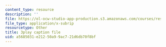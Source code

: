 ```yaml
---
content_type: resource
description: ''
file: https://ol-ocw-studio-app-production.s3.amazonaws.com/courses/res-6-012-introduction-to-probability-spring-2018/a5685031e21250a99ac721d6db70f8bf_8llkkbCPHb4.vtt
file_type: application/x-subrip
resourcetype: Other
title: 3play caption file
uid: a5685031-e212-50a9-9ac7-21d6db70f8bf
---
```

